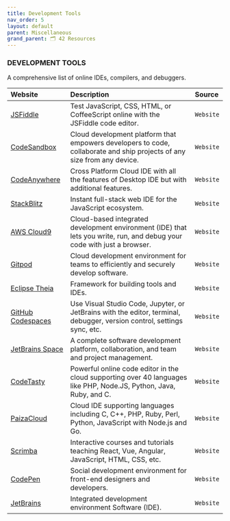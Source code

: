 ```yaml
---
title: Development Tools
nav_order: 5
layout: default
parent: Miscellaneous
grand_parent: 🗂️ 42 Resources
---
```


### **DEVELOPMENT TOOLS**

A comprehensive list of online IDEs, compilers, and debuggers.

| Website | Description | Source |
| :------ | :---------- | :----- |
| [JSFiddle](https://jsfiddle.net) | Test JavaScript, CSS, HTML, or CoffeeScript online with the JSFiddle code editor. | `Website` |
| [CodeSandbox](https://codesandbox.io) | Cloud development platform that empowers developers to code, collaborate and ship projects of any size from any device. | `Website` |
| [CodeAnywhere](https://codeanywhere.com) | Cross Platform Cloud IDE with all the features of Desktop IDE but with additional features. | `Website` |
| [StackBlitz](https://stackblitz.com) | Instant full-stack web IDE for the JavaScript ecosystem. | `Website` |
| [AWS Cloud9](https://aws.amazon.com/pt/cloud9) | Cloud-based integrated development environment (IDE) that lets you write, run, and debug your code with just a browser. | `Website` |
| [Gitpod](https://www.gitpod.io) | Cloud development environment for teams to efficiently and securely develop software. | `Website` |
| [Eclipse Theia](https://theia-ide.org) | Framework for building tools and IDEs. | `Website` |
| [GitHub Codespaces](https://github.com/features/codespaces) | Use Visual Studio Code, Jupyter, or JetBrains with the editor, terminal, debugger, version control, settings sync, etc. | `Website` |
| [JetBrains Space](https://www.jetbrains.com/space) | A complete software development platform, collaboration, and team and project management. | `Website` |
| [CodeTasty](https://codetasty.com) | Powerful online code editor in the cloud supporting over 40 languages like PHP, Node.JS, Python, Java, Ruby, and C. | `Website` |
| [PaizaCloud](https://paiza.cloud/en) | Cloud IDE supporting languages including C, C++, PHP, Ruby, Perl, Python, JavaScript with Node.js and Go. | `Website` |
| [Scrimba](https://scrimba.com) | Interactive courses and tutorials teaching React, Vue, Angular, JavaScript, HTML, CSS, etc. | `Website` |
| [CodePen](https://codepen.io) | Social development environment for front-end designers and developers. | `Website` |
| [JetBrains](https://www.jetbrains.com/community/education) | Integrated development environment Software (IDE). | `Website` |